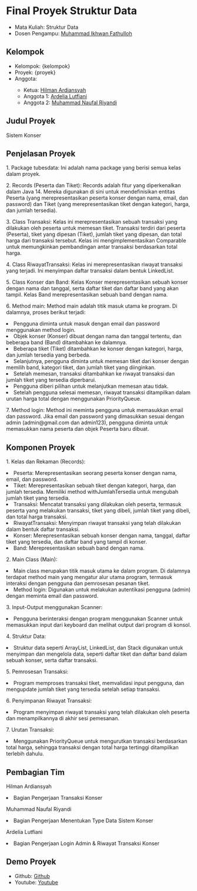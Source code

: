 # Final Proyek Struktur Data
<ul>
  <li>Mata Kuliah: Struktur Data</li>
  <li>Dosen Pengampu: <a href="https://github.com/Muhammad-Ikhwan-Fathulloh">Muhammad Ikhwan Fathulloh</a></li>
</ul>

## Kelompok
<ul>
  <li>Kelompok: {kelompok}</li>
  <li>Proyek: {proyek}</li>
  <li>Anggota:</li>
  <ul>
    <li>Ketua: <a href="">Hilman Ardiansyah</a></li>
    <li>Anggota 1: <a href="">Ardelia Lutfiani</a></li>
    <li>Anggota 2: <a href="">Muhammad Naufal Riyandi</a></li>
  </ul>
</ul>

## Judul Proyek
<p>Sistem Konser</p>

## Penjelasan Proyek
<p>1. Package tubesdata: Ini adalah nama package yang berisi semua kelas dalam proyek.

<p>2. Records (Peserta dan Tiket): Records adalah fitur yang diperkenalkan dalam Java 14. Mereka digunakan di sini untuk mendefinisikan entitas Peserta (yang merepresentasikan peserta konser dengan nama, email, dan password) dan Tiket (yang merepresentasikan tiket dengan kategori, harga, dan jumlah tersedia).</p>

<p>3. Class Transaksi: Kelas ini merepresentasikan sebuah transaksi yang dilakukan oleh peserta untuk memesan tiket. Transaksi terdiri dari peserta (Peserta), tiket yang dipesan (Tiket), jumlah tiket yang dipesan, dan total harga dari transaksi tersebut. Kelas ini mengimplementasikan Comparable untuk memungkinkan pembandingan antar transaksi berdasarkan total harga.</p>

<p>4. Class RiwayatTransaksi: Kelas ini merepresentasikan riwayat transaksi yang terjadi. Ini menyimpan daftar transaksi dalam bentuk LinkedList.</p>

<p>5. Class Konser dan Band: Kelas Konser merepresentasikan sebuah konser dengan nama dan tanggal, serta daftar tiket dan daftar band yang akan tampil. Kelas Band merepresentasikan sebuah band dengan nama.</p>

<p>6. Method main: Method main adalah titik masuk utama ke program. Di dalamnya, proses berikut terjadi:</p>

<li>Pengguna diminta untuk masuk dengan email dan password menggunakan method login.</li>
<li>Objek konser (Konser) dibuat dengan nama dan tanggal tertentu, dan beberapa band (Band) ditambahkan ke dalamnya.</li>
<li>Beberapa tiket (Tiket) ditambahkan ke konser dengan kategori, harga, dan jumlah tersedia yang berbeda.</li>
<li>Selanjutnya, pengguna diminta untuk memesan tiket dari konser dengan memilih band, kategori tiket, dan jumlah tiket yang diinginkan.</li>
<li>Setelah memesan, transaksi ditambahkan ke riwayat transaksi dan jumlah tiket yang tersedia diperbarui.</li>
<li>Pengguna diberi pilihan untuk melanjutkan memesan atau tidak.</li>
<li>Setelah pengguna selesai memesan, riwayat transaksi ditampilkan dalam urutan harga total dengan menggunakan PriorityQueue.
<p>7. Method login: Method ini meminta pengguna untuk memasukkan email dan password. Jika email dan password yang dimasukkan sesuai dengan admin (admin@gmail.com dan admin123), pengguna diminta untuk memasukkan nama peserta dan objek Peserta baru dibuat.</li></p></p>

## Komponen Proyek
<p>1. Kelas dan Rekaman (Records):

<li>Peserta: Merepresentasikan seorang peserta konser dengan nama, email, dan password.</li>
<li>Tiket: Merepresentasikan sebuah tiket dengan kategori, harga, dan jumlah tersedia. Memiliki method withJumlahTersedia untuk mengubah jumlah tiket yang tersedia.</li>
<li>Transaksi: Mencatat transaksi yang dilakukan oleh peserta, termasuk peserta yang melakukan transaksi, tiket yang dibeli, jumlah tiket yang dibeli, dan total harga transaksi.</li>
<li>RiwayatTransaksi: Menyimpan riwayat transaksi yang telah dilakukan dalam bentuk daftar transaksi.</li>
<li>Konser: Merepresentasikan sebuah konser dengan nama, tanggal, daftar tiket yang tersedia, dan daftar band yang tampil di konser.</li>
<li>Band: Merepresentasikan sebuah band dengan nama. </li></p>

<p>2. Main Class (Main):</p>
<li>Main class merupakan titik masuk utama ke dalam program. Di dalamnya terdapat method main yang mengatur alur utama program, termasuk interaksi dengan pengguna dan pemrosesan pesanan tiket.</li>
<li>Method login: Digunakan untuk melakukan autentikasi pengguna (admin) dengan meminta email dan password.</li>

<p>3. Input-Output menggunakan Scanner:</p>
<li>Pengguna berinteraksi dengan program menggunakan Scanner untuk memasukkan input dari keyboard dan melihat output dari program di konsol.</li>

<p>4. Struktur Data:</p>
<li>Struktur data seperti ArrayList, LinkedList, dan Stack digunakan untuk menyimpan dan mengelola data, seperti daftar tiket dan daftar band dalam sebuah konser, serta daftar transaksi.</li>

<p>5. Pemrosesan Transaksi:</p>
<li>Program memproses transaksi tiket, memvalidasi input pengguna, dan mengupdate jumlah tiket yang tersedia setelah setiap transaksi.</li>

<p>6. Penyimpanan Riwayat Transaksi:</p>
<li>Program menyimpan riwayat transaksi yang telah dilakukan oleh peserta dan menampilkannya di akhir sesi pemesanan.</li>

<p>7. Urutan Transaksi:</p>
<li>Menggunakan PriorityQueue untuk mengurutkan transaksi berdasarkan total harga, sehingga transaksi dengan total harga tertinggi ditampilkan terlebih dahulu.</li>
</p>

## Pembagian Tim
<p>Hilman Ardiansyah
<li>Bagian Pengerjaan Transaksi Konser</li>
</p>
<p>Muhammad Naufal Riyandi
<li>Bagian Pengerjaan Menentukan Type Data Sistem Konser</li>
</p>
<p>Ardelia Lutfiani
<li>Bagian Pengerjaan Login Admin & Riwayat Transaksi Konser</li>
</p>

## Demo Proyek
<ul>
  <li>Github: <a href="https://github.com/Hilmanardiansyah12/Final-ProjectStrukturdata.git
">Github</a></li>
  <li>Youtube: <a href="">Youtube</a></li>
</ul>
